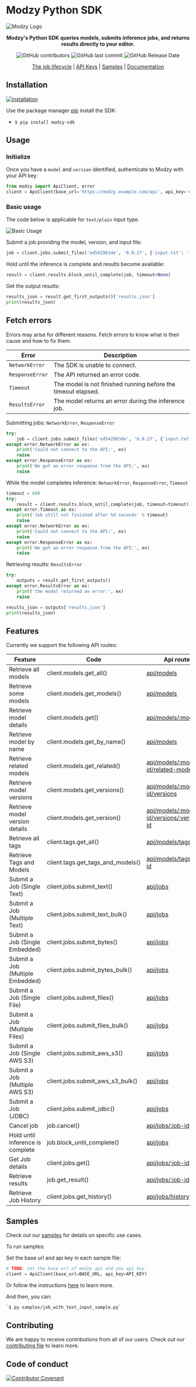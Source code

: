 # Modzy Python SDK
 
![Modzy Logo](https://www.modzy.com/wp-content/uploads/2020/06/MODZY-RGB-POS.png)

<div align="center">

**Modzy's Python SDK queries models, submits inference jobs, and returns results directly to your editor.**


![GitHub contributors](https://img.shields.io/github/contributors/modzy/sdk-python)
![GitHub last commit](https://img.shields.io/github/last-commit/modzy/sdk-python)
![GitHub Release Date](https://img.shields.io/github/issues-raw/modzy/sdk-python)

[The job lifecycle](https://models.modzy.com/docs/how-to-guides/job-lifecycle) | [API Keys](https://models.modzy.com/docs/how-to-guides/api-keys) | [Samples](https://github.com/modzy/sdk-python/tree/main/samples) | [Documentation](https://models.modzy.com/docs)

</div>


## Installation

[![installation](https://github.com/modzy/sdk-python/raw/main/install.gif)](https://asciinema.org/a/0lHaPxvXTrPTp1Bb6bNea1ZCG)

Use the package manager [pip](https://pip.pypa.io/en/stable/) install the SDK:

- `$ pip install modzy-sdk`

## Usage

### Initialize

Once you have a `model` and `version` identified, authenticate to Modzy with your API key:

```python
from modzy import ApiClient, error
client = ApiClient(base_url='https://modzy.example.com/api', api_key='my_key.modzy')
```

### Basic usage

The code below is applicable for `text/plain` input type.

![Basic Usage](https://github.com/modzy/sdk-python/raw/main/python.gif)

Submit a job providing the model, version, and input file:

```python
job = client.jobs.submit_files('ed542963de', '0.0.27', {'input.txt': './some-file.txt'})
```

Hold until the inference is complete and results become available:

```python
result = client.results.block_until_complete(job, timeout=None)
```

Get the output results:

```python
results_json = result.get_first_outputs()['results.json']
print(results_json)
```

## Fetch errors

Errors may arise for different reasons. Fetch errors to know what is their cause and how to fix them.

Error      | Description
---------- | ---------
`NetworkError` | The SDK is unable to connect.
`ResponseError` | The API returned an error code.
`Timeout` | The model is not finished running before the timeout elapsed.
`ResultsError` | The model returns an error during the inference job.

Submitting jobs: `NetworkError`, `ResponseError`

```python
try:
    job = client.jobs.submit_files('ed542963de', '0.0.27', {'input.txt': './some-file.txt'})
except error.NetworkError as ex:
    print('Could not connect to the API:', ex)
    raise
except error.ResponseError as ex:
    print('We got an error response from the API:', ex)
    raise
```

While the model completes inference:
`NetworkError`, `ResponseError`, `Timeout`
```python
timeout = 600
try:
    result = client.results.block_until_complete(job, timeout=timeout)
except error.Timeout as ex:
    print('Job still not finished after %d seconds' % timeout)
    raise
except error.NetworkError as ex:
    print('Could not connect to the API:', ex)
    raise
except error.ResponseError as ex:
    print('We got an error response from the API:', ex)
    raise
```

Retrieving results:
`ResultsError`
```python
try:
    outputs = result.get_first_outputs()
except error.ResultsError as ex:
    print('the model returned an error:', ex)
    raise

results_json = outputs['results.json']
print(results_json)
```

## Features

Currently we support the following API routes:


| Feature | Code |Api route
| ---     | ---  | ---
|Retrieve all models|client.models.get_all()|[api/models](https://models.modzy.com/docs/models/marketplace/retrieve-all-models-versions)|
|Retrieve some models|client.models.get_models()|[api/models](https://models.modzy.com/docs/models/marketplace/retrieve-models)|
|Retrieve model details|client.models.get()|[api/models/:model-id](https://models.modzy.com/docs/models/marketplace/retrieve-model-details)|
|Retrieve model by name|client.models.get_by_name()|[api/models](https://models.modzy.com/docs/models/marketplace/retrieve-models)|
|Retrieve related models|client.models.get_related()|[api/models/:model-id/related-models](https://models.modzy.com/docs/models/marketplace/retrieve-related-models)|
|Retrieve model versions|client.models.get_versions()|[api/models/:model-id/versions](https://models.modzy.com/docs/versions/marketplace/retrieve-versions)|
|Retrieve model version details|client.models.get_version()|[api/models/:model-id/versions/:version-id](https://models.modzy.com/docs/versions/marketplace/retrieve-version-details)|
|Retrieve all tags|client.tags.get_all()|[api/models/tags](https://models.modzy.com/docs/tags/marketplace/retrieve-tags)|
|Retrieve Tags and Models|client.tags.get_tags_and_models()|[api/models/tags/:tag-id](https://models.modzy.com/docs/tags/marketplace/retrieve-models-by-tags) |
|Submit a Job (Single Text)|client.jobs.submit_text()|[api/jobs](https://models.modzy.com/docs/jobs/job-inputs/submit-job)|
|Submit a Job (Multiple Text)|client.jobs.submit_text_bulk()|[api/jobs](https://models.modzy.com/docs/jobs/job-inputs/submit-job)|
|Submit a Job (Single Embedded)|client.jobs.submit_bytes()|[api/jobs](https://models.modzy.com/docs/jobs/job-inputs/submit-job)|
|Submit a Job (Multiple Embedded)|client.jobs.submit_bytes_bulk()|[api/jobs](https://models.modzy.com/docs/jobs/job-inputs/submit-job)|
|Submit a Job (Single File)|client.jobs.submit_files()|[api/jobs](https://models.modzy.com/docs/jobs/job-inputs/submit-job)|
|Submit a Job (Multiple Files)|client.jobs.submit_files_bulk()|[api/jobs](https://models.modzy.com/docs/jobs/job-inputs/submit-job)|
|Submit a Job (Single AWS S3)|client.jobs.submit_aws_s3()|[api/jobs](https://models.modzy.com/docs/jobs/job-inputs/submit-job)|
|Submit a Job (Multiple AWS S3)|client.jobs.submit_aws_s3_bulk()|[api/jobs](https://models.modzy.com/docs/jobs/job-inputs/submit-job)|
|Submit a Job (JDBC)|client.jobs.submit_jdbc()|[api/jobs](https://models.modzy.com/docs/jobs/job-inputs/submit-job)|
|Cancel job|job.cancel()|[api/jobs/:job-id](https://models.modzy.com/docs/jobs/jobs/cancel-pending-job)  |
|Hold until inference is complete|job.block_until_complete()|[api/jobs](https://models.modzy.com/docs/jobs/jobs/retrieve-job-details)  |
|Get Job details|client.jobs.get()|[api/jobs/:job-id](https://models.modzy.com/docs/jobs/jobs/retrieve-job-details)  |
|Retrieve results|job.get_result()|[api/jobs/:job-id](https://models.modzy.com/docs/jobs/results/retrieve-results)  |
|Retrieve Job History|client.jobs.get_history()|[api/jobs/history](https://models.modzy.com/docs/jobs/jobs/retrieve-job-history)  |

## Samples

Check out our [samples](https://github.com/modzy/sdk-python/tree/main/samples) for details on specific use cases.

To run samples:

Set the base url and api key in each sample file:

```python
# TODO: set the base url of modzy api and you api key
client = ApiClient(base_url=BASE_URL, api_key=API_KEY)
```

Or follow the instructions [here](https://github.com/modzy/sdk-python/tree/main/contributing.adoc#set-environment-variables-in-bash) to learn more.

And then, you can:

```bash
`$ py samples/job_with_text_input_sample.py`
```
## Contributing

We are happy to receive contributions from all of our users. Check out our [contributing file](https://github.com/modzy/sdk-python/tree/main/contributing.adoc) to learn more.

## Code of conduct

[![Contributor Covenant](https://img.shields.io/badge/Contributor%20Covenant-v2.0%20adopted-ff69b4.svg)](https://github.com/modzy/sdk-python/tree/main/CODE_OF_CONDUCT.md)
